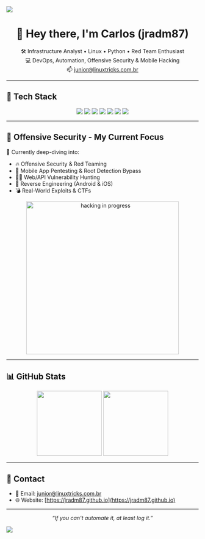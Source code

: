 <img src="https://capsule-render.vercel.app/api?type=waving&color=gradient&height=200&section=header&text=Welcome%20to%20jradm87's%20GitHub!&fontSize=35&animation=fadeIn&fontAlignY=40" />

<h1 align="center">👋 Hey there, I'm Carlos (jradm87)</h1>
<p align="center">
  🛠️ Infrastructure Analyst • Linux • Python • Red Team Enthusiast <br>
  💻 DevOps, Automation, Offensive Security & Mobile Hacking <br>
  📫 <a href="mailto:junior@linuxtricks.com.br">junior@linuxtricks.com.br</a>
</p>

---

## 🔧 Tech Stack

<p align="center">
  <img src="https://img.shields.io/badge/Linux-black?style=for-the-badge&logo=linux" />
  <img src="https://img.shields.io/badge/Shell-121011?style=for-the-badge&logo=gnu-bash" />
  <img src="https://img.shields.io/badge/Python-3670A0?style=for-the-badge&logo=python" />
  <img src="https://img.shields.io/badge/Terraform-844FBA?style=for-the-badge&logo=terraform" />
  <img src="https://img.shields.io/badge/Ansible-000000?style=for-the-badge&logo=ansible" />
  <img src="https://img.shields.io/badge/Docker-2496ED?style=for-the-badge&logo=docker" />
  <img src="https://img.shields.io/badge/Proxmox-E57000?style=for-the-badge&logo=proxmox" />
</p>

---

## 🎯 Offensive Security - My Current Focus

🚩 Currently deep-diving into:

- 🔥 Offensive Security & Red Teaming  
- 📱 Mobile App Pentesting & Root Detection Bypass  
- 🕵️‍♂️ Web/API Vulnerability Hunting  
- 🧠 Reverse Engineering (Android & iOS)  
- 💣 Real-World Exploits & CTFs  

<p align="center">
  <img src="https://raw.githubusercontent.com/saadeghi/saadeghi/master/dino.gif" width="400" alt="hacking in progress" />
</p>



---

## 📊 GitHub Stats

<p align="center">
  <img height="170" src="https://github-readme-stats.vercel.app/api?username=jradm87&show_icons=true&theme=radical&hide_border=true" />
  <img height="170" src="https://github-readme-stats.vercel.app/api/top-langs/?username=jradm87&layout=compact&theme=radical&hide_border=true" />
</p>

---

## 🔗 Contact

- 📧 Email: [junior@linuxtricks.com.br](mailto:junior@linuxtricks.com.br)  
- 🌐 Website: [https://jradm87.github.io](https://jradm87.github.io)

---

<p align="center"><i>“If you can't automate it, at least log it.”</i></p>

<img src="https://capsule-render.vercel.app/api?type=waving&color=gradient&height=100&section=footer"/>
